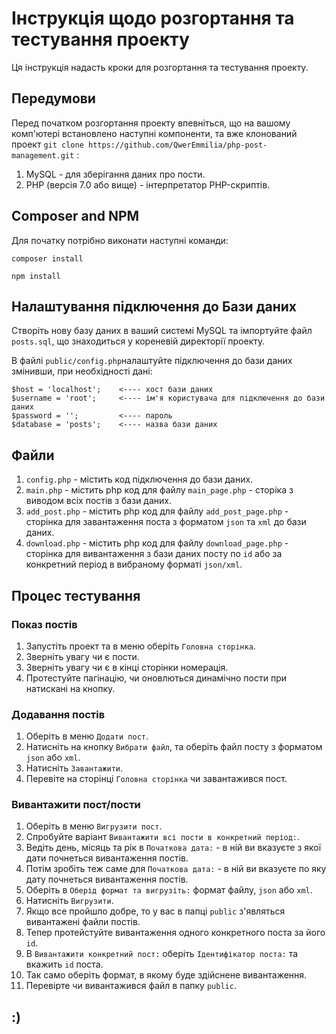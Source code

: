 # Інструкція щодо розгортання та тестування проекту

Ця інструкція надасть кроки для розгортання та тестування проекту.

## Передумови

Перед початком розгортання проекту впевніться, що на вашому комп'ютері встановлено наступні компоненти, та вже клонований проект `git clone https://github.com/QwerEmmilia/php-post-management.git` :

1. MySQL - для зберігання даних про пости.
2. PHP (версія 7.0 або вище) - інтерпретатор PHP-скриптів.

## Composer and NPM

Для початку потрібно виконати наступні команди:
```
composer install

npm install
```

## Налаштування підключення до Бази даних

Створіть нову базу даних в ваший системі MySQL та імпортуйте файл `posts.sql`, що знаходиться у кореневій директорії проекту.

В файлі `public/config.php`налаштуйте підключення до бази даних змінивши, при необхідності дані:
```
$host = 'localhost';    <---- хост бази даних
$username = 'root';     <---- ім'я користувача для підключення до бази даних
$password = '';         <---- пароль
$database = 'posts';    <---- назва бази даних
```



## Файли

1. `config.php` - містить код підключення до бази даних.
2. `main.php` - містить php код для файлу `main_page.php` - сторіка з виводом всіх постів з бази даних.
3. `add_post.php` - містить php код для файлу `add_post_page.php` - сторінка для завантаження поста з форматом `json` та `xml` до бази даних.
4. `download.php` - містить php код для файлу `download_page.php` - сторінка для вивантаження з бази даних посту по `id` або за конкретний період в вибраному форматі `json/xml`.


## Процес тестування

### Показ постів

1. Запустіть проект та в меню оберіть `Головна сторінка`.
2. Зверніть увагу чи є пости.
3. Зверніть увагу чи є в кінці сторінки номерація.
4. Протестуйте пагінацію, чи оновлються динамічно пости при натискані на кнопку. 


### Додавання постів

1. Оберіть в меню `Додати пост`.
2. Натисніть на кнопку `Вибрати файл`, та оберіть файл посту з форматом `json` або `xml`.
3. Натисніть `Завантажити`.
4. Перевіте на сторінці `Головна сторінка` чи завантажився пост.

### Вивантажити пост/пости

1. Оберіть в меню `Вигрузити пост`.
2. Спробуйте варіант `Вивантажити всі пости в конкретний період:`.
3. Ведіть день, місяць та рік в  `Початкова дата:` - в ній ви вказуєте з якої дати почнеться вивантаження постів.
4. Потім зробіть теж саме для `Початкова дата:` - в ній ви вказуєте по яку дату почнеться вивантаження постів.
5. Оберіть в `Оберід формат та вигрузіть:` формат файлу, `json` aбо `xml`.
6. Натисніть `Вигрузити`.
7. Якщо все пройшло добре, то у вас в папці `public` з'являться вивантажені файли постів.
8. Тепер протейстуйте вивантаження одного конкретного поста за його `id`.
9. В `Вивантажити конкретний пост:` оберіть `Ідентифікатор поста:` та вкажить `id` поста.
10. Так само оберіть формат, в якому буде здійснене вивантаження.
11. Перевірте чи вивантажився файл в папку `public`.


## :)
